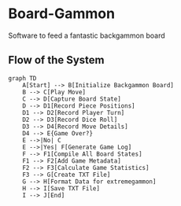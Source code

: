 # Board-Gammon
Software to feed a fantastic backgammon board

## Flow of the System
```mermaid
graph TD
    A[Start] --> B[Initialize Backgammon Board]
    B --> C[Play Move]
    C --> D[Capture Board State]
    D --> D1[Record Piece Positions]
    D1 --> D2[Record Player Turn]
    D2 --> D3[Record Dice Roll]
    D3 --> D4[Record Move Details]
    D4 --> E{Game Over?}
    E -->|No| C
    E -->|Yes| F[Generate Game Log]
    F --> F1[Compile All Board States]
    F1 --> F2[Add Game Metadata]
    F2 --> F3[Calculate Game Statistics]
    F3 --> G[Create TXT File]
    G --> H[Format Data for extremegammon]
    H --> I[Save TXT File]
    I --> J[End]
```
